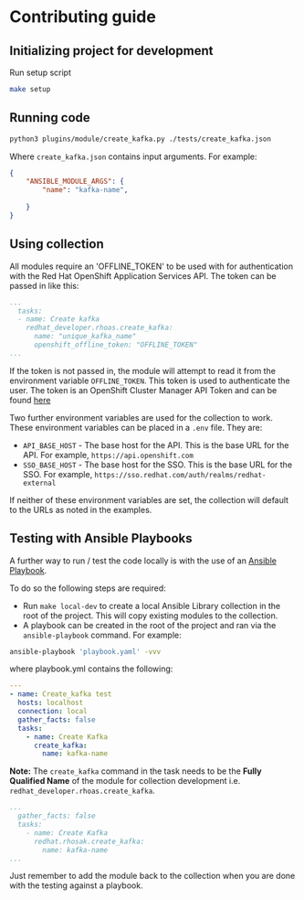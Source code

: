 # Contributing guide

## Initializing project for development

Run setup script

```bash
make setup
```


## Running code

```bash
python3 plugins/module/create_kafka.py ./tests/create_kafka.json
```

Where `create_kafka.json` contains input arguments. For example:

```json
{
    "ANSIBLE_MODULE_ARGS": {
        "name": "kafka-name",
        
    }
}
```

## Using collection

All modules require an 'OFFLINE_TOKEN' to be used with for authentication with the Red Hat OpenShift Application Services API. The token can be passed in like this:

```yaml
...
  tasks:
  - name: Create kafka
    redhat_developer.rhoas.create_kafka:
      name: "unique_kafka_name"
      openshift_offline_token: "OFFLINE_TOKEN"
...
```

If the token is not passed in, the module will attempt to read it from the environment variable `OFFLINE_TOKEN`. This token is used to authenticate the user. The token is an OpenShift Cluster Manager API Token and can be found [here](https://console.redhat.com/openshift/token)

Two further environment variables are used for the collection to work. These environment variables can be placed in a `.env` file.
They are:

- `API_BASE_HOST` - The base host for the API. This is the base URL for the API. For example, `https://api.openshift.com`
- `SSO_BASE_HOST` - The base host for the SSO. This is the base URL for the SSO. For example, `https://sso.redhat.com/auth/realms/redhat-external`

If neither of these environment variables are set, the collection will default to the URLs as noted in the examples.

## Testing with Ansible Playbooks

A further way to run / test the code locally is with the use of an [Ansible Playbook](https://docs.ansible.com/ansible/latest/dev_guide/developing_modules_general.html#verifying-your-module-code-in-a-playbook).

To do so the following steps are required:

- Run `make local-dev` to create a local Ansible Library collection in the root of the project. This will copy existing modules to the collection.
- A playbook can be created in the root of the project and ran via the `ansible-playbook` command. For example:

```bash
ansible-playbook 'playbook.yaml' -vvv
```

where playbook.yml contains the following:

```yaml
---
- name: Create_kafka test
  hosts: localhost
  connection: local
  gather_facts: false 
  tasks:
    - name: Create Kafka
      create_kafka:
        name: kafka-name
```

**Note:**
The `create_kafka` command in the task needs to be the **Fully Qualified Name** of the module for collection development i.e. `redhat_developer.rhoas.create_kafka`.

```yaml
...
  gather_facts: false
  tasks:
    - name: Create Kafka
      redhat.rhosak.create_kafka:
        name: kafka-name
...
```

Just remember to add the module back to the collection when you are done with the testing against a playbook.
